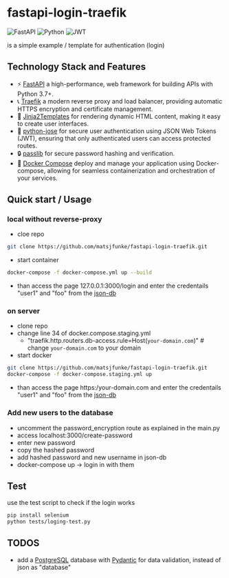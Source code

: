 # fastapi-login-traefik
![FastAPI](https://img.shields.io/badge/FastAPI-005571?style=for-the-badge&logo=fastapi)
![Python](https://img.shields.io/badge/python-3670A0?style=for-the-badge&logo=python&logoColor=ffdd54)
![JWT](https://img.shields.io/badge/JWT-black?style=for-the-badge&logo=JSON%20web%20tokens)

is a simple example / template for authentication (login)   

## Technology Stack and Features
- ⚡ [FastAPI](https://fastapi.tiangolo.com) a high-performance, web framework for building APIs with Python 3.7+.
- 📞 [Traefik](https://traefik.io) a modern reverse proxy and load balancer, providing automatic HTTPS encryption and certificate management.
- 🥷 [Jinja2Templates](https://fastapi.tiangolo.com/advanced/templates/) for rendering dynamic HTML content, making it easy to create user interfaces.
- 🍪 [python-jose](https://python-jose.readthedocs.io/en/latest/) for secure user authentication using JSON Web Tokens (JWT), ensuring that only authenticated users can access protected routes.
- 🔒 [passlib](https://pypi.org/project/passlib/) for secure password hashing and verification.
- 🐋 [Docker Compose](https://www.docker.com) deploy and manage your application using Docker-compose, allowing for seamless containerization and orchestration of your services.

## Quick start / Usage

### local without reverse-proxy
- cloe repo
```bash
git clone https://github.com/matsjfunke/fastapi-login-traefik.git
```
- start container
```bash
docker-compose -f docker-compose.yml up --build
```
- than access the page 127.0.0.1:3000/login and enter the credentails "user1" and "foo" from the [json-db](https://github.com/matsjfunke/fastapi-login-traefik/blob/main/app/user_db.json)

### on server
- clone repo
- change line 34 of docker.compose.staging.yml
    - "traefik.http.routers.db-access.rule=Host(`your-domain.com`)" # change `your-domain.com` to your domain
- start docker 
```bash
git clone https://github.com/matsjfunke/fastapi-login-traefik.git
docker-compose -f docker-compose.staging.yml up
```
- than access the page https:/your-domain.com and enter the credentails "user1" and "foo" from the [json-db](https://github.com/matsjfunke/fastapi-login-traefik/blob/main/app/user_db.json)

### Add new users to the database
- uncomment the password_encryption route as explained in the main.py 
- access localhost:3000/create-password
- enter new password
- copy the hashed password
- add hashed password and new username in json-db
- docker-compose up -> login in with them

## Test
use the test script to check if the login works
```bash
pip install selenium
python tests/loging-test.py
```

## TODOS
- add a [PostgreSQL](https://www.postgresql.org) database with [Pydantic](https://docs.pydantic.dev) for data validation, instead of json as "database"

